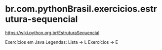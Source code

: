 # br.com.pythonBrasil.exercicios.estrutura-sequencial

https://wiki.python.org.br/EstruturaSequencial

Exercícios em Java
Legendas:
Lista -> L
Exercícios -> E
